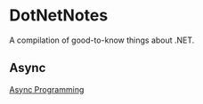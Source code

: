 # DotNetNotes
A compilation of good-to-know things about .NET.

## Async
[Async Programming](Async/Async.md)